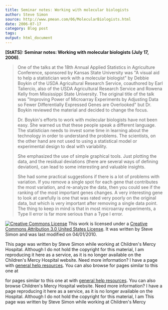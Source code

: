 ```yaml
---
title: Seminar notes: Working with molecular biologists
author: Steve Simon
source: http://www.pmean.com/06/MolecularBiologists.html
date: 2006-07-17
category: Blog post
tags: 
output: html_document
---
```

**[StATS]:** **Seminar notes: Working with molecular
biologists (July 17, 2006)**.

> One of the talks at the 18th Annual Applied Statistics in Agriculture
> Conference, sponsored by Kansas State University was \"A visual aid to
> help a statistician work with a molecular biologist\" by Debbie Boykin
> of the USDA Agricultural Research Service, coauthored by Earl
> Taliercio, also of the USDA Agricultural Research Service and Rowena
> Kelly from Mississippi State University. The original title of the
> talk was \"Improving Power of Microarray Experiments by Adjusting Data
> so Fewer Differentially Expressed Genes are Overlooked\" but Dr.
> Boykin reviewed the material and decided to change the focus.
>
> Dr. Boykin\'s efforts to work with molecular biologists have not been
> easy. She warned us that these people speak a different language. The
> statistician needs to invest some time in learning about the
> technology in order to understand the problems. The scientists, on the
> other hand are not used to using a statistical model or experimental
> design to deal with variability.
>
> She emphasized the use of simple graphical tools. Just plotting the
> data, and the residual deviations (there are several ways of defining
> deviation), can lead to some interesting and valuable insights.
>
> She had some practical suggestions if there is a lot of problems with
> variation. If you remove a single spot for each gene that contributes
> the most variation, and re-analyze the data, then you could see if the
> ranking of the most important genes changes. A very interesting gene
> to look at carefully is one that was rated very poorly on the original
> data, but which is very important after removing a single data point.
> The thing to keep in mind is that in most microarray experiments, a
> Type II error is far more serious than a Type I error.

[![Creative Commons
License](http://i.creativecommons.org/l/by/3.0/us/80x15.png)](http://creativecommons.org/licenses/by/3.0/us/)
This work is licensed under a [Creative Commons Attribution 3.0 United
States License](http://creativecommons.org/licenses/by/3.0/us/). It was
written by Steve Simon and was last modified on 04/01/2010.

This page was written by Steve Simon while working at Children\'s Mercy
Hospital. Although I do not hold the copyright for this material, I am
reproducing it here as a service, as it is no longer available on the
Children\'s Mercy Hospital website. Need more information? I have a page
with [general help resources](../GeneralHelp.html). You can also browse
for pages similar to this one at
<!---More--->
for pages similar to this one at
with [general help resources](../GeneralHelp.html). You can also browse
Children\'s Mercy Hospital website. Need more information? I have a page
reproducing it here as a service, as it is no longer available on the
Hospital. Although I do not hold the copyright for this material, I am
This page was written by Steve Simon while working at Children\'s Mercy

<!---Do not use
**[StATS]:** **Seminar notes: Working with molecular
This page was written by Steve Simon while working at Children\'s Mercy
Hospital. Although I do not hold the copyright for this material, I am
reproducing it here as a service, as it is no longer available on the
Children\'s Mercy Hospital website. Need more information? I have a page
with [general help resources](../GeneralHelp.html). You can also browse
for pages similar to this one at
--->

